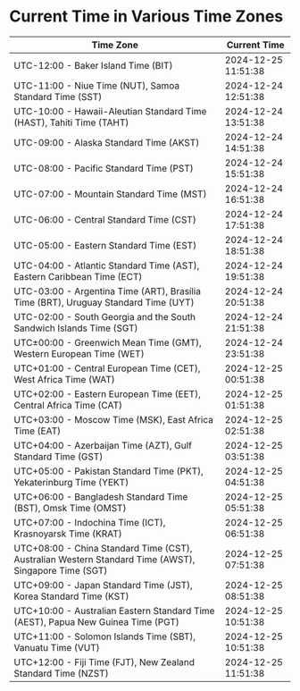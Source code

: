 # Current Time in Various Time Zones

| Time Zone | Current Time |
|-----------|--------------|
| UTC-12:00 - Baker Island Time (BIT) | 2024-12-25 11:51:38 |
| UTC-11:00 - Niue Time (NUT), Samoa Standard Time (SST) | 2024-12-24 12:51:38 |
| UTC-10:00 - Hawaii-Aleutian Standard Time (HAST), Tahiti Time (TAHT) | 2024-12-24 13:51:38 |
| UTC-09:00 - Alaska Standard Time (AKST) | 2024-12-24 14:51:38 |
| UTC-08:00 - Pacific Standard Time (PST) | 2024-12-24 15:51:38 |
| UTC-07:00 - Mountain Standard Time (MST) | 2024-12-24 16:51:38 |
| UTC-06:00 - Central Standard Time (CST) | 2024-12-24 17:51:38 |
| UTC-05:00 - Eastern Standard Time (EST) | 2024-12-24 18:51:38 |
| UTC-04:00 - Atlantic Standard Time (AST), Eastern Caribbean Time (ECT) | 2024-12-24 19:51:38 |
| UTC-03:00 - Argentina Time (ART), Brasília Time (BRT), Uruguay Standard Time (UYT) | 2024-12-24 20:51:38 |
| UTC-02:00 - South Georgia and the South Sandwich Islands Time (SGT) | 2024-12-24 21:51:38 |
| UTC±00:00 - Greenwich Mean Time (GMT), Western European Time (WET) | 2024-12-24 23:51:38 |
| UTC+01:00 - Central European Time (CET), West Africa Time (WAT) | 2024-12-25 00:51:38 |
| UTC+02:00 - Eastern European Time (EET), Central Africa Time (CAT) | 2024-12-25 01:51:38 |
| UTC+03:00 - Moscow Time (MSK), East Africa Time (EAT) | 2024-12-25 02:51:38 |
| UTC+04:00 - Azerbaijan Time (AZT), Gulf Standard Time (GST) | 2024-12-25 03:51:38 |
| UTC+05:00 - Pakistan Standard Time (PKT), Yekaterinburg Time (YEKT) | 2024-12-25 04:51:38 |
| UTC+06:00 - Bangladesh Standard Time (BST), Omsk Time (OMST) | 2024-12-25 05:51:38 |
| UTC+07:00 - Indochina Time (ICT), Krasnoyarsk Time (KRAT) | 2024-12-25 06:51:38 |
| UTC+08:00 - China Standard Time (CST), Australian Western Standard Time (AWST), Singapore Time (SGT) | 2024-12-25 07:51:38 |
| UTC+09:00 - Japan Standard Time (JST), Korea Standard Time (KST) | 2024-12-25 08:51:38 |
| UTC+10:00 - Australian Eastern Standard Time (AEST), Papua New Guinea Time (PGT) | 2024-12-25 10:51:38 |
| UTC+11:00 - Solomon Islands Time (SBT), Vanuatu Time (VUT) | 2024-12-25 10:51:38 |
| UTC+12:00 - Fiji Time (FJT), New Zealand Standard Time (NZST) | 2024-12-25 11:51:38 |
